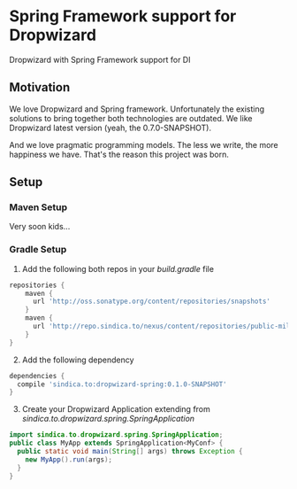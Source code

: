 # Spring Framework support for Dropwizard

Dropwizard with Spring Framework support for DI

## Motivation
We love Dropwizard and Spring framework. Unfortunately the existing solutions to bring together both technologies are outdated. We like Dropwizard latest version (yeah, the 0.7.0-SNAPSHOT).

And we love pragmatic programming models. The less we write, the more happiness we have.
That's the reason this project was born.

## Setup

### Maven Setup
Very soon kids...

### Gradle Setup

1. Add the following both repos in your _build.gradle_ file
```groovy
repositories {
    maven {
      url 'http://oss.sonatype.org/content/repositories/snapshots'
    }
    maven {
      url 'http://repo.sindica.to/nexus/content/repositories/public-milestones/'
    }
}
 ```

2. Add the following dependency
  ```groovy
  dependencies {
    compile 'sindica.to:dropwizard-spring:0.1.0-SNAPSHOT'
  }
  ```

3. Create your Dropwizard Application extending from _sindica.to.dropwizard.spring.SpringApplication_
```java
import sindica.to.dropwizard.spring.SpringApplication;
public class MyApp extends SpringApplication<MyConf> {
  public static void main(String[] args) throws Exception {
    new MyApp().run(args);
  }
}
```